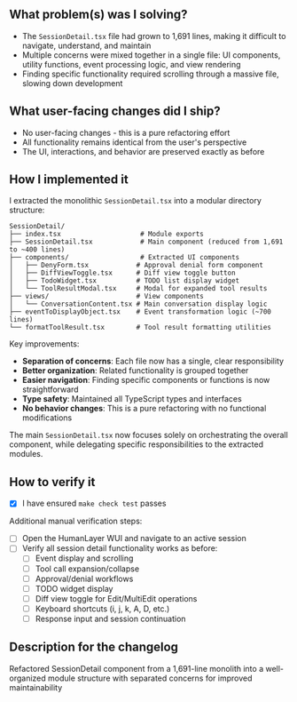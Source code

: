 ## What problem(s) was I solving?

- The `SessionDetail.tsx` file had grown to 1,691 lines, making it difficult to navigate, understand, and maintain
- Multiple concerns were mixed together in a single file: UI components, utility functions, event processing logic, and view rendering
- Finding specific functionality required scrolling through a massive file, slowing down development

## What user-facing changes did I ship?

- No user-facing changes - this is a pure refactoring effort
- All functionality remains identical from the user's perspective
- The UI, interactions, and behavior are preserved exactly as before

## How I implemented it

I extracted the monolithic `SessionDetail.tsx` into a modular directory structure:

```
SessionDetail/
├── index.tsx                    # Module exports
├── SessionDetail.tsx            # Main component (reduced from 1,691 to ~400 lines)
├── components/                  # Extracted UI components
│   ├── DenyForm.tsx            # Approval denial form component
│   ├── DiffViewToggle.tsx      # Diff view toggle button
│   ├── TodoWidget.tsx          # TODO list display widget
│   └── ToolResultModal.tsx     # Modal for expanded tool results
├── views/                      # View components
│   └── ConversationContent.tsx # Main conversation display logic
├── eventToDisplayObject.tsx    # Event transformation logic (~700 lines)
└── formatToolResult.tsx        # Tool result formatting utilities
```

Key improvements:
- **Separation of concerns**: Each file now has a single, clear responsibility
- **Better organization**: Related functionality is grouped together
- **Easier navigation**: Finding specific components or functions is now straightforward
- **Type safety**: Maintained all TypeScript types and interfaces
- **No behavior changes**: This is a pure refactoring with no functional modifications

The main `SessionDetail.tsx` now focuses solely on orchestrating the overall component, while delegating specific responsibilities to the extracted modules.

## How to verify it

- [x] I have ensured `make check test` passes

Additional manual verification steps:
- [ ] Open the HumanLayer WUI and navigate to an active session
- [ ] Verify all session detail functionality works as before:
  - [ ] Event display and scrolling
  - [ ] Tool call expansion/collapse
  - [ ] Approval/denial workflows
  - [ ] TODO widget display
  - [ ] Diff view toggle for Edit/MultiEdit operations
  - [ ] Keyboard shortcuts (i, j, k, A, D, etc.)
  - [ ] Response input and session continuation

## Description for the changelog

Refactored SessionDetail component from a 1,691-line monolith into a well-organized module structure with separated concerns for improved maintainability